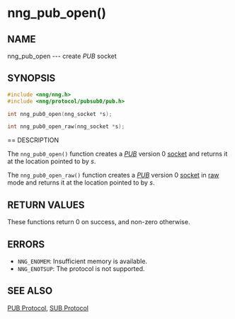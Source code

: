 # nng_pub_open()

## NAME

nng_pub_open --- create _PUB_ socket

## SYNOPSIS

```c
#include <nng/nng.h>
#include <nng/protocol/pubsub0/pub.h>

int nng_pub0_open(nng_socket *s);

int nng_pub0_open_raw(nng_socket *s);
```

== DESCRIPTION

The `nng_pub0_open()` function creates a [_PUB_](../../protocols/pub.md) version 0
[socket](nng_socket.md) and returns it at the location pointed to by _s_.

The `nng_pub0_open_raw()` function creates a [_PUB_](../../protocols/pub.md) version 0
[socket](nng_socket.md) in
[raw](../../overview/raw.md) mode and returns it at the location pointed to by _s_.

## RETURN VALUES

These functions return 0 on success, and non-zero otherwise.

## ERRORS

- `NNG_ENOMEM`: Insufficient memory is available.
- `NNG_ENOTSUP`: The protocol is not supported.

## SEE ALSO

[PUB Protocol](../../protocols/pub.md),
[SUB Protocol](../../protocols/sub.md)
